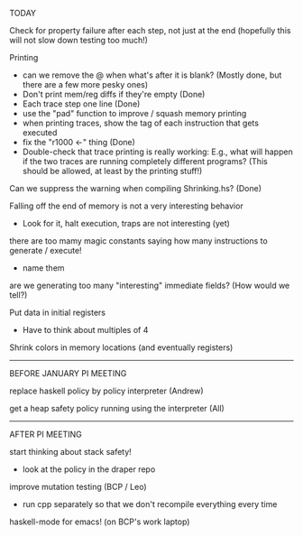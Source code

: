 TODAY

Check for property failure after each step, not just at the end
  (hopefully this will not slow down testing too much!)

Printing
- can we remove the @ when what's after it is blank?  (Mostly done, but there are a few more pesky ones)
- Don't print mem/reg diffs if they're empty (Done)
- Each trace step one line  (Done)
- use the "pad" function to improve / squash memory printing
- when printing traces, show the tag of each instruction that gets executed
- fix the "r1000 <-" thing (Done)
- Double-check that trace printing is really working: E.g., what will
  happen if the two traces are running completely different
  programs?  (This should be allowed, at least by the printing stuff!)

Can we suppress the warning when compiling Shrinking.hs? (Done)

Falling off the end of memory is not a very interesting behavior
- Look for it, halt execution, traps are not interesting (yet)

there are too mamy magic constants saying how many instructions to generate / execute!
- name them

are we generating too many "interesting" immediate fields?  (How would we tell?)

Put data in initial registers
- Have to think about multiples of 4

Shrink colors in memory locations (and eventually registers)

___________________________________________________________
BEFORE JANUARY PI MEETING

replace haskell policy by policy interpreter
(Andrew)

get a heap safety policy running using the interpreter
(All)

________________________
AFTER PI MEETING

start thinking about stack safety!
  - look at the policy in the draper repo

improve mutation testing (BCP / Leo)
  - run cpp separately so that we don't recompile everything every time

haskell-mode for emacs!  (on BCP's work laptop)

